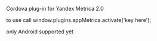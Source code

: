 Cordova plug-in for Yandex Metrica 2.0

to use call window.plugins.appMetrica.activate('key here');

only Android supported yet